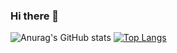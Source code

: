 ### Hi there 👋

![Anurag's GitHub stats](https://github-readme-stats.vercel.app/api?username=pluemthnn&theme=tokyonight&show_icons=true)   [![Top Langs](https://github-readme-stats.vercel.app/api/top-langs/?username=pluemthnn)](https://github.com/pluemthnn/github-readme-stats)



